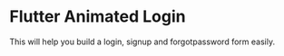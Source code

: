 # Flutter Animated Login

This will help you build a login, signup and forgotpassword form easily. 
